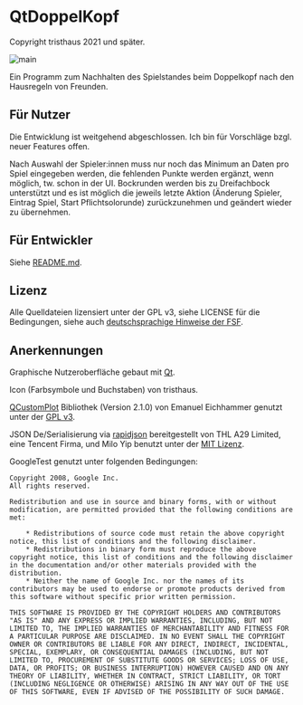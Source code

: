 ﻿# QtDoppelKopf

Copyright tristhaus 2021 und später.

![main](/../screenshot/screenshot.png?raw=true)

Ein Programm zum Nachhalten des Spielstandes beim Doppelkopf nach den Hausregeln von Freunden.

## Für Nutzer

Die Entwicklung ist weitgehend abgeschlossen. Ich bin für Vorschläge bzgl. neuer Features offen.

Nach Auswahl der Spieler:innen muss nur noch das Minimum an Daten pro Spiel eingegeben werden, die fehlenden Punkte werden ergänzt, wenn möglich, tw. schon in der UI.
Bockrunden werden bis zu Dreifachbock unterstützt und es ist möglich die jeweils letzte Aktion (Änderung Spieler, Eintrag Spiel, Start Pflichtsolorunde) zurückzunehmen und geändert wieder zu übernehmen.

## Für Entwickler

Siehe [README.md](README.md).

## Lizenz

Alle Quelldateien lizensiert unter der GPL v3, siehe LICENSE für die Bedingungen, siehe auch [deutschsprachige Hinweise der FSF](https://www.gnu.org/licenses/quick-guide-gplv3).

## Anerkennungen

Graphische Nutzeroberfläche gebaut mit [Qt](https://doc.qt.io/).

Icon (Farbsymbole und Buchstaben) von tristhaus.

[QCustomPlot](https://www.qcustomplot.com/) Bibliothek (Version 2.1.0) von Emanuel Eichhammer genutzt unter der [GPL v3](https://www.gnu.org/licenses/gpl-3.0.html).

JSON De/Serialisierung via [rapidjson](https://rapidjson.org/) bereitgestellt von THL A29 Limited, eine Tencent Firma, und Milo Yip benutzt unter der [MIT Lizenz](http://opensource.org/licenses/MIT).

GoogleTest genutzt unter folgenden Bedingungen:

```
Copyright 2008, Google Inc.
All rights reserved.

Redistribution and use in source and binary forms, with or without
modification, are permitted provided that the following conditions are
met:

    * Redistributions of source code must retain the above copyright
notice, this list of conditions and the following disclaimer.
    * Redistributions in binary form must reproduce the above
copyright notice, this list of conditions and the following disclaimer
in the documentation and/or other materials provided with the
distribution.
    * Neither the name of Google Inc. nor the names of its
contributors may be used to endorse or promote products derived from
this software without specific prior written permission.

THIS SOFTWARE IS PROVIDED BY THE COPYRIGHT HOLDERS AND CONTRIBUTORS
"AS IS" AND ANY EXPRESS OR IMPLIED WARRANTIES, INCLUDING, BUT NOT
LIMITED TO, THE IMPLIED WARRANTIES OF MERCHANTABILITY AND FITNESS FOR
A PARTICULAR PURPOSE ARE DISCLAIMED. IN NO EVENT SHALL THE COPYRIGHT
OWNER OR CONTRIBUTORS BE LIABLE FOR ANY DIRECT, INDIRECT, INCIDENTAL,
SPECIAL, EXEMPLARY, OR CONSEQUENTIAL DAMAGES (INCLUDING, BUT NOT
LIMITED TO, PROCUREMENT OF SUBSTITUTE GOODS OR SERVICES; LOSS OF USE,
DATA, OR PROFITS; OR BUSINESS INTERRUPTION) HOWEVER CAUSED AND ON ANY
THEORY OF LIABILITY, WHETHER IN CONTRACT, STRICT LIABILITY, OR TORT
(INCLUDING NEGLIGENCE OR OTHERWISE) ARISING IN ANY WAY OUT OF THE USE
OF THIS SOFTWARE, EVEN IF ADVISED OF THE POSSIBILITY OF SUCH DAMAGE.
```
